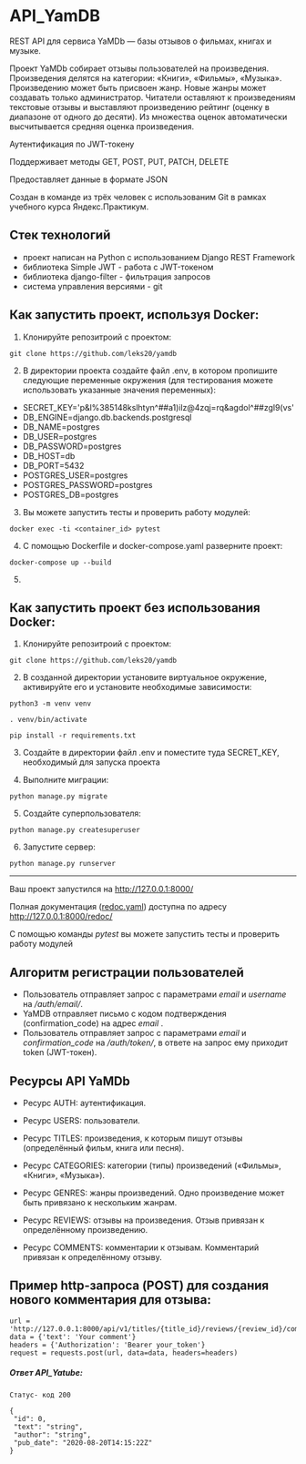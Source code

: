 # API_YamDB

REST API для сервиса YaMDb — базы отзывов о фильмах, книгах и музыке.

Проект YaMDb собирает отзывы пользователей на произведения. Произведения делятся на категории: «Книги», «Фильмы», «Музыка».
Произведению может быть присвоен жанр. Новые жанры может создавать только администратор.
Читатели оставляют к произведениям текстовые отзывы и выставляют произведению рейтинг (оценку в диапазоне от одного до десяти).
Из множества оценок автоматически высчитывается средняя оценка произведения.

Аутентификация по JWT-токену

Поддерживает методы GET, POST, PUT, PATCH, DELETE

Предоставляет данные в формате JSON

Cоздан в команде из трёх человек с использованим Git в рамках учебного курса Яндекс.Практикум.

## Стек технологий
- проект написан на Python с использованием Django REST Framework
- библиотека Simple JWT - работа с JWT-токеном
- библиотека django-filter - фильтрация запросов
- система управления версиями - git

## Как запустить проект, используя Docker:

1) Клонируйте репозитроий с проектом:
```
git clone https://github.com/leks20/yamdb
```
2) В директории проекта создайте файл .env, в котором пропишите следующие переменные окружения (для тестирования можете использовать указанные значения переменных):
 - SECRET_KEY='p&l%385148kslhtyn^##a1)ilz@4zqj=rq&agdol^##zgl9(vs'
 - DB_ENGINE=django.db.backends.postgresql
 - DB_NAME=postgres
 - DB_USER=postgres
 - DB_PASSWORD=postgres
 - DB_HOST=db
 - DB_PORT=5432
 - POSTGRES_USER=postgres
 - POSTGRES_PASSWORD=postgres
 - POSTGRES_DB=postgres
3) Вы можете запустить тесты и проверить работу модулей:
```
docker exec -ti <container_id> pytest
```
4) С помощью Dockerfile и docker-compose.yaml разверните проект:
```
docker-compose up --build
```
5)

## Как запустить проект без использования Docker:

1) Клонируйте репозитроий с проектом:
```
git clone https://github.com/leks20/yamdb
```
2) В созданной директории установите виртуальное окружение, активируйте его и установите необходимые зависимости:
```
python3 -m venv venv

. venv/bin/activate

pip install -r requirements.txt
```
3) Создайте в директории файл .env и поместите туда SECRET_KEY, необходимый для запуска проекта

4) Выполните миграции:
```
python manage.py migrate
```
5) Создайте суперпользователя:
```
python manage.py createsuperuser
```
6) Запустите сервер:
```
python manage.py runserver
```
__________________________________

Ваш проект запустился на http://127.0.0.1:8000/

Полная документация ([redoc.yaml](https://github.com/leks20/yamdb/blob/master/static/redoc.yaml)) доступна по адресу http://127.0.0.1:8000/redoc/

С помощью команды *pytest* вы можете запустить тесты и проверить работу модулей

## Алгоритм регистрации пользователей
- Пользователь отправляет запрос с параметрами *email* и *username* на */auth/email/*.
- YaMDB отправляет письмо с кодом подтверждения (confirmation_code) на адрес *email* .
- Пользователь отправляет запрос с параметрами *email* и *confirmation_code* на */auth/token/*, в ответе на запрос ему приходит token (JWT-токен).

## Ресурсы API YaMDb

- Ресурс AUTH: аутентификация.

- Ресурс USERS: пользователи.

- Ресурс TITLES: произведения, к которым пишут отзывы (определённый фильм, книга или песня).

- Ресурс CATEGORIES: категории (типы) произведений («Фильмы», «Книги», «Музыка»).

- Ресурс GENRES: жанры произведений. Одно произведение может быть привязано к нескольким жанрам.

- Ресурс REVIEWS: отзывы на произведения. Отзыв привязан к определённому произведению.

- Ресурс COMMENTS: комментарии к отзывам. Комментарий привязан к определённому отзыву.


## Пример http-запроса (POST) для создания нового комментария для отзыва:
```
url = 'http://127.0.0.1:8000/api/v1/titles/{title_id}/reviews/{review_id}/comments/'
data = {'text': 'Your comment'}
headers = {'Authorization': 'Bearer your_token'}
request = requests.post(url, data=data, headers=headers)
```
##### Ответ API_Yatube:
```
Статус- код 200

{
 "id": 0,
 "text": "string",
 "author": "string",
 "pub_date": "2020-08-20T14:15:22Z"
}
```
